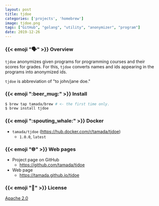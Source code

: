 ```yaml
---
layout: post
title: tjdoe
categories: ['projects', 'homebrew']
image: tjdoe.png
tags: ["GitHub", "golang", "utility", "anonymizer", "program"]
date: 2019-12-26
---
```


### {{< emoji ":speaking_head:" >}} Overview

`tjdoe` anonymizes given programs for programming courses and their scores for grades.
For this, `tjdoe` converts names and ids appearing in the programs into anonymized ids.

`tjdoe` is abbreviation of "to john/jane doe."


### {{< emoji ":beer_mug:" >}} Install

```sh
$ brew tap tamada/brew # <- the first time only.
$ brew install tjdoe
```

### {{< emoji ":spouting_whale:" >}} Docker

* `tamada/tjdoe` (https://hub.docker.com/r/tamada/tjdoe)
    * `1.0.0`, `latest`

### {{< emoji ":globe_with_meridians:" >}} Web pages

* Project page on GitHub
    * https://github.com/tamada/tjdoe
* Web page
    * https://tamada.github.io/tjdoe

### {{< emoji ":scroll:" >}} License

[Apache 2.0](https://github.com/tamada/tjdoe/blob/master/LICENSE)
